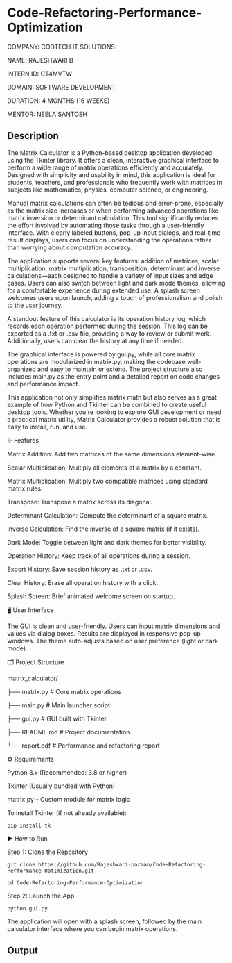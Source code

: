 # Code-Refactoring-Performance-Optimization


COMPANY: CODTECH IT SOLUTIONS

NAME: RAJESHWARI B

INTERN ID: CT4MVTW

DOMAIN: SOFTWARE DEVELOPMENT

DURATION: 4 MONTHS (16 WEEKS)

MENTOR: NEELA SANTOSH

## Description

The Matrix Calculator is a Python-based desktop application developed using the Tkinter library. It offers a clean, interactive graphical interface to perform a wide range of matrix operations efficiently and accurately. Designed with simplicity and usability in mind, this application is ideal for students, teachers, and professionals who frequently work with matrices in subjects like mathematics, physics, computer science, or engineering.

Manual matrix calculations can often be tedious and error-prone, especially as the matrix size increases or when performing advanced operations like matrix inversion or determinant calculation. This tool significantly reduces the effort involved by automating those tasks through a user-friendly interface. With clearly labeled buttons, pop-up input dialogs, and real-time result displays, users can focus on understanding the operations rather than worrying about computation accuracy.

The application supports several key features: addition of matrices, scalar multiplication, matrix multiplication, transposition, determinant and inverse calculations—each designed to handle a variety of input sizes and edge cases. Users can also switch between light and dark mode themes, allowing for a comfortable experience during extended use. A splash screen welcomes users upon launch, adding a touch of professionalism and polish to the user journey.

A standout feature of this calculator is its operation history log, which records each operation performed during the session. This log can be exported as a .txt or .csv file, providing a way to review or submit work. Additionally, users can clear the history at any time if needed.

The graphical interface is powered by gui.py, while all core matrix operations are modularized in matrix.py, making the codebase well-organized and easy to maintain or extend. The project structure also includes main.py as the entry point and a detailed report on code changes and performance impact.

This application not only simplifies matrix math but also serves as a great example of how Python and Tkinter can be combined to create useful desktop tools. Whether you're looking to explore GUI development or need a practical matrix utility, Matrix Calculator provides a robust solution that is easy to install, run, and use.

✨ Features

Matrix Addition: Add two matrices of the same dimensions element-wise.

Scalar Multiplication: Multiply all elements of a matrix by a constant.

Matrix Multiplication: Multiply two compatible matrices using standard matrix rules.

Transpose: Transpose a matrix across its diagonal.

Determinant Calculation: Compute the determinant of a square matrix.

Inverse Calculation: Find the inverse of a square matrix (if it exists).

Dark Mode: Toggle between light and dark themes for better visibility.

Operation History: Keep track of all operations during a session.

Export History: Save session history as .txt or .csv.

Clear History: Erase all operation history with a click.

Splash Screen: Brief animated welcome screen on startup.

🖥️ User Interface

The GUI is clean and user-friendly. Users can input matrix dimensions and values via dialog boxes. Results are displayed in responsive pop-up windows. The theme auto-adjusts based on user preference (light or dark mode).

🗂️ Project Structure

matrix_calculator/

├── matrix.py      # Core matrix operations

├── main.py        # Main launcher script

├── gui.py         # GUI built with Tkinter

├── README.md      # Project documentation

└── report.pdf     # Performance and refactoring report

⚙️ Requirements

Python 3.x (Recommended: 3.8 or higher)

Tkinter (Usually bundled with Python)

matrix.py – Custom module for matrix logic

To install Tkinter (if not already available):

    pip install tk

▶️ How to Run

Step 1: Clone the Repository

    git clone https://github.com/Rajeshwari-parman/Code-Refactoring-Performance-Optimization.git

    cd Code-Refactoring-Performance-Optimization

Step 2: Launch the App

    python gui.py
    
The application will open with a splash screen, followed by the main calculator interface where you can begin matrix operations.

## Output


